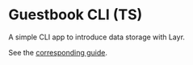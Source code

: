 # Guestbook CLI (TS)

A simple CLI app to introduce data storage with Layr.

See the [corresponding guide](https://layrjs.com/docs/v1/introduction/data-storage?language=ts).
